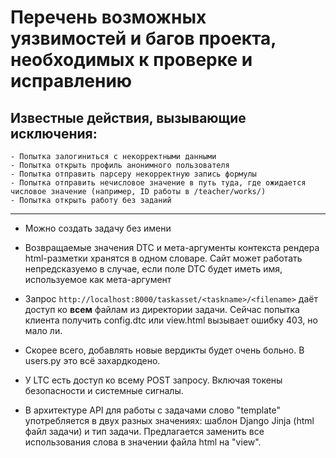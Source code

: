 # Перечень возможных уязвимостей и багов проекта, необходимых к проверке и исправлению

## Известные действия, вызывающие исключения:

    - Попытка залогиниться с некорректными данными
    - Попытка открыть профиль анонимного пользователя
    - Попытка отправить парсеру некорректную запись формулы
    - Попытка отправить нечисловое значение в путь туда, где ожидается числовое значение (например, ID работы в /teacher/works/)
    - Попытка открыть работу без заданий

***

- Можно создать задачу без имени

- Возвращаемые значения DTC и мета-аргументы контекста рендера html-разметки хранятся в одном словаре. Сайт может работать непредсказуемо в случае, если поле DTC будет иметь имя, используемое как мета-аргумент

- Запрос `http://localhost:8000/taskasset/<taskname>/<filename>` даёт доступ ко __всем__ файлам из директории задачи. Сейчас попытка клиента получить config.dtc или view.html вызывает ошибку 403, но мало ли.

- Скорее всего, добавлять новые вердикты будет очень больно. В users.py это всё захардкодено.

- У LTC есть доступ ко всему POST запросу. Включая токены безопасности и системные сигналы.

- В архитектуре API для работы с задачами слово "template" употребляется в двух разных значениях: шаблон Django Jinja (html файл задачи) и тип задачи. Предлагается заменить все использования слова в значении файла html на "view".
